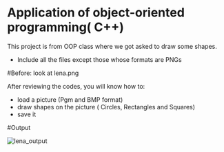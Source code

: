 # Application of object-oriented programming( C++)
This project is from OOP class where we got asked to draw some shapes.
- Include all the files except those whose formats are PNGs

#Before: look at lena.png

After reviewing the codes, you will know how to:

- load a picture (Pgm and BMP format)
- draw shapes on the picture ( Circles, Rectangles and Squares)
- save it

#Output

![lena_output](https://user-images.githubusercontent.com/76060198/106169818-1591e580-6190-11eb-9a1c-accd6dc22d61.PNG)

